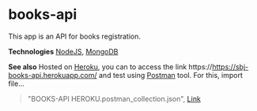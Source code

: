 # books-api

This app is an API for books registration.

**Technologies**
[NodeJS](https://nodejs.org/en/ "NodeJS"), [MongoDB](http://cloud.mongodb.com "MongoDB")

**See also**
Hosted on [Heroku](http://www.heroku.com "Heroku"), you can to access the link https://https://sbj-books-api.herokuapp.com/ and test using [Postman](http://www.postman.com "Postman") tool. For this, import file...

> "BOOKS-API HEROKU.postman_collection.json", [Link](https://github.com/silvio-sbj/books-api/blob/main/BOOKS-API%20HEROKU.postman_collection.json)

